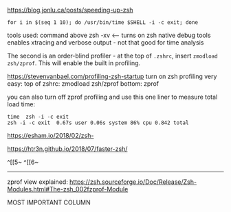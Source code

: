 https://blog.jonlu.ca/posts/speeding-up-zsh
```
for i in $(seq 1 10); do /usr/bin/time $SHELL -i -c exit; done
```

tools used:
command above
zsh -xv <-- turns on zsh native debug tools
enables xtracing and verbose output - not that good for time analysis

The second is an order-blind profiler - at the top of `.zshrc`, insert `zmodload zsh/zprof`. This will enable the built in profiling.


https://stevenvanbael.com/profiling-zsh-startup
turn on zsh profiling very easy:
top of zshrc: zmodload zsh/zprof
bottom: zprof

you can also turn off zprof profiling and use this one liner to measure total load time: 
```
time  zsh -i -c exit
zsh -i -c exit  0.67s user 0.06s system 86% cpu 0.842 total
```


https://esham.io/2018/02/zsh-

https://htr3n.github.io/2018/07/faster-zsh/

^[[5~
^[[6~



___
zprof view explained:
https://zsh.sourceforge.io/Doc/Release/Zsh-Modules.html#The-zsh_002fzprof-Module

MOST IMPORTANT COLUMN